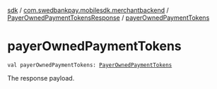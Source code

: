 [sdk](../../index.md) / [com.swedbankpay.mobilesdk.merchantbackend](../index.md) / [PayerOwnedPaymentTokensResponse](index.md) / [payerOwnedPaymentTokens](./payer-owned-payment-tokens.md)

# payerOwnedPaymentTokens

`val payerOwnedPaymentTokens: `[`PayerOwnedPaymentTokens`](../-payer-owned-payment-tokens/index.md)

The response payload.

